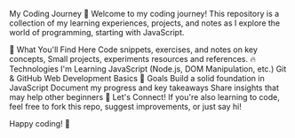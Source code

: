 My Coding Journey 🚀
Welcome to my coding journey! This repository is a collection of my learning experiences, projects, and notes as I explore the world of programming, starting with JavaScript.

📌 What You'll Find Here
Code snippets, exercises, and
notes on key concepts,
Small projects, experiments
resources and references.
🔥 Technologies I'm Learning
JavaScript (Node.js, DOM Manipulation, etc.)
Git & GitHub
Web Development Basics
🌱 Goals
Build a solid foundation in JavaScript
Document my progress and key takeaways
Share insights that may help other beginners
🚀 Let's Connect!
If you're also learning to code, feel free to fork this repo, suggest improvements, or just say hi!

Happy coding! 🎉
